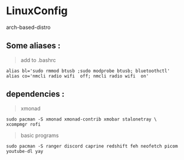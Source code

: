 # LinuxConfig
arch-based-distro 

## Some aliases :
> add to .bashrc
``` 
alias bl='sudo rmmod btusb ;sudo modprobe btusb; bluetoothctl'  
alias co='nmcli radio wifi  off; nmcli radio wifi  on' 
```

## dependencies :
> xmonad
``` 
sudo pacman -S xmonad xmonad-contrib xmobar stalonetray \
xcompmgr rofi
``` 
> basic programs
``` 
sudo pacman -S ranger discord caprine redshift feh neofetch picom youtube-dl yay
``` 
